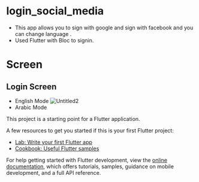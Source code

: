 # login_social_media

- This app allows  you to sign with google and sign with facebook and you can change language .
- Used Flutter with Bloc to signin.

# Screen
## Login Screen
- English Mode
![Untitled2](https://user-images.githubusercontent.com/103155342/193454436-fb4b54dc-1a25-4e81-8444-c60e66ed239c.png)
- Arabic Mode


This project is a starting point for a Flutter application.

A few resources to get you started if this is your first Flutter project:

- [Lab: Write your first Flutter app](https://docs.flutter.dev/get-started/codelab)
- [Cookbook: Useful Flutter samples](https://docs.flutter.dev/cookbook)

For help getting started with Flutter development, view the
[online documentation](https://docs.flutter.dev/), which offers tutorials,
samples, guidance on mobile development, and a full API reference.
